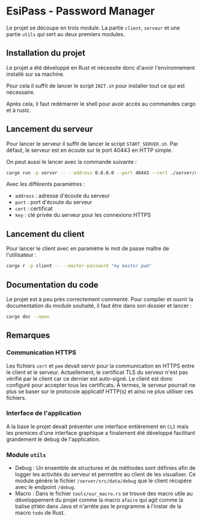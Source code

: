 # EsiPass - Password Manager

Le projet se découpe en trois module. La partie `client`, `serveur` et une partie `utils` qui sert au deux premiers modules.

## Installation du projet

Le projet a été développé en Rust et nécessite donc d'avoir l'environnement installé sur sa machine. 

Pour cela il suffit de lancer le script `INIT.sh` pour installer tout ce qui est nécessaire.

Après cela, il faut redémarrer le shell pour avoir accès au commandes cargo et à rustc. 

## Lancement du serveur

Pour lancer le serveur il suffit de lancer le script `START_SERVER.sh`. Par défaut, le serveur est en écoute sur le port 40443 en HTTP simple. 

On peut aussi le lancer avec la commande suivante : 

```bash
cargo run -p server -- --address 0.0.0.0 --port 40443 --cert ./server/cert.pem --key ./server/key.pem
```

Avec les différents paramètres : 

- `address` : adresse d'écoute du serveur
- `port` : port d'écoute du serveur 
- `cert` : certificat 
- `key` : clé privée du serveur pour les connexions HTTPS

## Lancement du client 

Pour lancer le client avec en paramètre le mot de passe maître de l'utilisateur : 

```bash
cargo r -p client -- --master-password "my master pwd"
```

## Documentation du code

Le projet est à peu près correctement commenté. Pour compiler et ouvrir la documentation du module souhaité, il faut être dans son dossier et lancer : 

```bash
cargo doc --open
```

## Remarques

### Communication HTTPS 

Les fichiers `cert` et `pem` devait servir pour la communication en HTTPS entre le client et le serveur. Actuellement, le certificat TLS du serveur n'est pas vérifié par le client car ce dernier est auto-signé. Le client est donc configuré pour accepter tous les certificats. À termes, le serveur pourrait ne plus se baser sur le protocole applicatif HTTP(s) et ainsi ne plus utiliser ces fichiers.

### Interface de l'application

A la base le projet devait présenter une interface entièrement en `CLI` mais les premices d'une interface graphique a finalement été développé facilitant grandement le debug de l'application.

### Module `utils`

- Debug : Un ensemble de structures et de méthodes sont définies afin de logger les activités du serveur et permettre au client de les visualiser. Ce module génère le fichier `/server/src/data/debug` que le client récupère avec le endpoint `/debug`.
- Macro : Dans le fichier `tools/our_macro.rs` se trouve des macro utile au développement du projet comme la macro `afaire` qui agit comme la balise `@TODO` dans Java et n'arrête pas le programme à l'instar de la macro `todo` de Rust.
